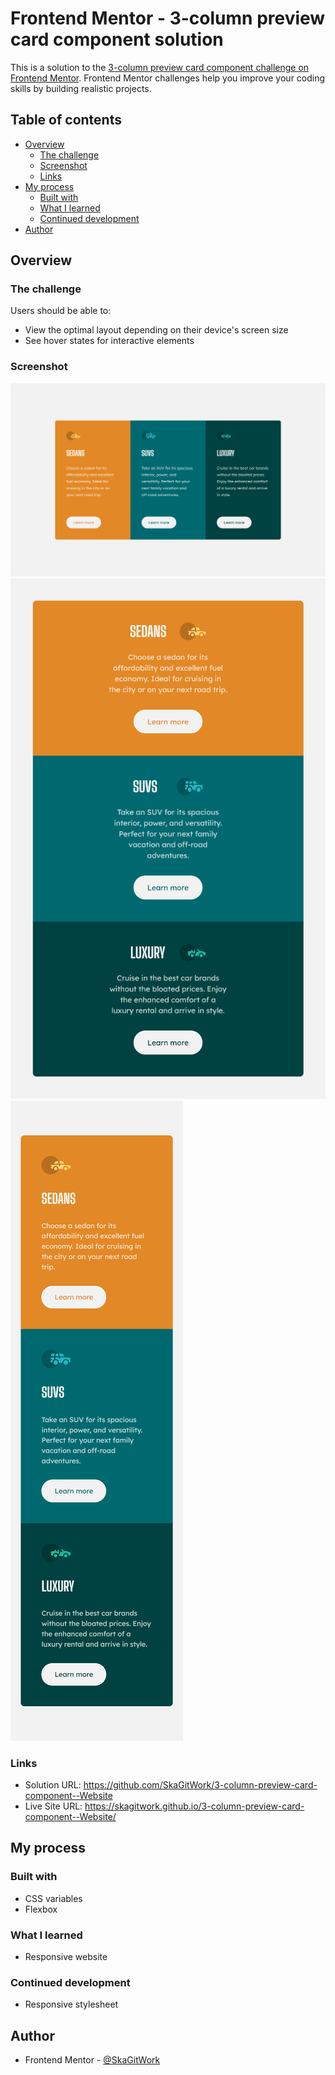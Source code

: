 # Frontend Mentor - 3-column preview card component solution

This is a solution to the [3-column preview card component challenge on Frontend Mentor](https://www.frontendmentor.io/challenges/3column-preview-card-component-pH92eAR2-). Frontend Mentor challenges help you improve your coding skills by building realistic projects. 

## Table of contents

- [Overview](#overview)
  - [The challenge](#the-challenge)
  - [Screenshot](#screenshot)
  - [Links](#links)
- [My process](#my-process)
  - [Built with](#built-with)
  - [What I learned](#what-i-learned)
  - [Continued development](#continued-development)
- [Author](#author)

## Overview

### The challenge

Users should be able to:

- View the optimal layout depending on their device's screen size
- See hover states for interactive elements

### Screenshot

![](desktop-ss.png)
![](tablet-ss.png)
![](mobile-ss.png)

### Links

- Solution URL: https://github.com/SkaGitWork/3-column-preview-card-component--Website
- Live Site URL: https://skagitwork.github.io/3-column-preview-card-component--Website/

## My process

### Built with

- CSS variables
- Flexbox

### What I learned

- Responsive website

### Continued development

- Responsive stylesheet

## Author

- Frontend Mentor - [@SkaGitWork](https://www.frontendmentor.io/profile/SkaGitWork)
